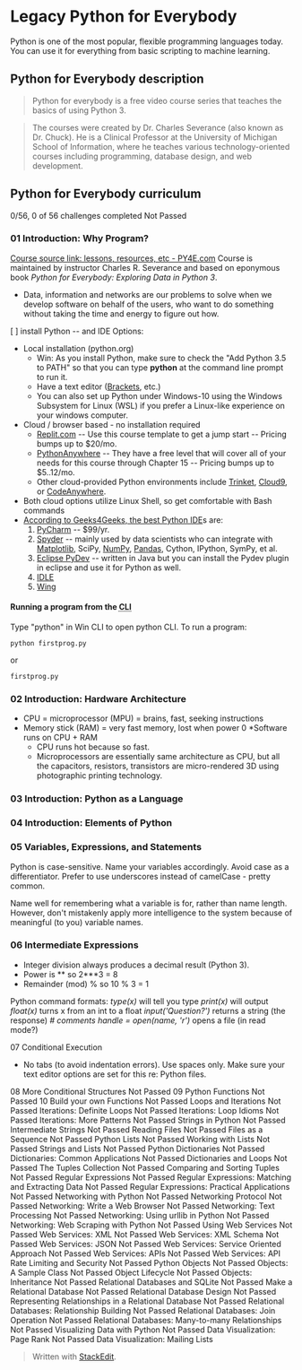 # Legacy Python for Everybody
Python is one of the most popular, flexible programming languages today. You can use it for everything from basic scripting to machine learning.

## Python for Everybody description
>Python for everybody is a free video course series that teaches the basics of using Python 3.

>The courses were created by Dr. Charles Severance (also known as Dr. Chuck). He is a Clinical Professor at the University of Michigan School of Information, where he teaches various technology-oriented courses including programming, database design, and web development.


## Python for Everybody curriculum
0/56, 0 of 56 challenges completed
Not Passed
### 01 Introduction: Why Program?
[Course source link: lessons, resources, etc - PY4E.com](https://www.py4e.com/)
Course is maintained by instructor Charles R. Severance and based on eponymous book *Python for Everybody: Exploring Data in Python 3*.

* Data, information and networks are our problems to solve when we develop software on behalf of the users, who want to do something without taking the time and energy to figure out how.

[  ] install Python -- and IDE Options:
* Local installation (python.org)
	* Win: As you install Python, make sure to check the "Add Python 3.5 to PATH" so that you can type **python** at the command line prompt to run it.
	* Have a text editor ([Brackets](https://brackets.io/), etc.)
	* You can also set up Python under Windows-10 using the Windows Subsystem for Linux (WSL) if you prefer a Linux-like experience on your windows computer.
* Cloud / browser based - no installation required
	-   [Replit.com](https://replit.com/@ChuckSeverance/PY4E?v=1#main.py) -- Use this course template to get a jump start -- Pricing bumps up to $20/mo.
	-   [PythonAnywhere](https://www.pythonanywhere.com/) -- They have a free level that will cover all of your needs for this course through Chapter 15 -- Pricing bumps up to $5..12/mo.
	- Other cloud-provided Python environments include [Trinket](http://trinket.io/), [Cloud9](http://c9.io/), or [CodeAnywhere](http://codeanywhere.com/).
* Both cloud options utilize Linux Shell, so get comfortable with Bash commands
* [According to Geeks4Geeks, the best Python IDE](https://www.geeksforgeeks.org/top-10-python-ide-and-code-editors-in-2020/)s are:
	1. [PyCharm](https://www.jetbrains.com/pycharm/) -- $99/yr.
	2. [Spyder](https://www.spyder-ide.org/) -- mainly used by data scientists who can integrate with [Matplotlib](https://www.geeksforgeeks.org/matplotlib-tutorial/), SciPy, [NumPy](https://www.geeksforgeeks.org/python-numpy/), [Pandas](https://www.geeksforgeeks.org/pandas-tutorial/), Cython, IPython, SymPy, et al.
	3. [Eclipse PyDev](https://marketplace.eclipse.org/content/pydev-python-ide-eclipse) -- written in Java but you can install the Pydev plugin in eclipse and use it for Python as well.
	4. [IDLE](https://docs.python.org/3/library/idle.html) 
	5. [Wing](https://wingware.com/)

#### Running a program from the <abbr title="command line interface">CLI</abbr>
Type "python" in Win CLI to open python CLI. To run a program:

	python firstprog.py

or

    firstprog.py

### 02 Introduction: Hardware Architecture
* CPU = microprocessor (MPU) = brains, fast, seeking instructions
* Memory stick (RAM) = very fast memory, lost when power 0
	*Software runs on CPU + RAM
	* CPU runs hot because so fast.
	* Microprocessors are essentially same architecture as CPU, but all the capacitors, resistors, transistors are micro-rendered 3D using photographic printing technology.

### 03 Introduction: Python as a Language

### 04 Introduction: Elements of Python

### 05 Variables, Expressions, and Statements
Python is case-sensitive. Name your variables accordingly. Avoid case as a differentiator. Prefer to use underscores  instead of camelCase - pretty common.

Name well for remembering what a variable is for, rather than name length. However, don't mistakenly apply more intelligence to the system because of meaningful (to you) variable names.

### 06 Intermediate Expressions
* Integer division always produces a decimal result (Python 3).
* Power is ** so 2***3 = 8
* Remainder (mod) % so 10 % 3 = 1

Python command formats:
*type(x)* will tell you type
*print(x)* will output
*float(x)* turns x from an int to a float
*input('Question?')* returns a string (the response)
*# comments* 
*handle = open(name, 'r')* opens a file (in read mode?)

07 Conditional Execution
* No tabs (to avoid indentation errors). Use spaces only. Make sure your text editor options are set for this re: Python files.

08 More Conditional Structures
Not Passed
09 Python Functions
Not Passed
10 Build your own Functions
Not Passed
Loops and Iterations
Not Passed
Iterations: Definite Loops
Not Passed
Iterations: Loop Idioms
Not Passed
Iterations: More Patterns
Not Passed
Strings in Python
Not Passed
Intermediate Strings
Not Passed
Reading Files
Not Passed
Files as a Sequence
Not Passed
Python Lists
Not Passed
Working with Lists
Not Passed
Strings and Lists
Not Passed
Python Dictionaries
Not Passed
Dictionaries: Common Applications
Not Passed
Dictionaries and Loops
Not Passed
The Tuples Collection
Not Passed
Comparing and Sorting Tuples
Not Passed
Regular Expressions
Not Passed
Regular Expressions: Matching and Extracting Data
Not Passed
Regular Expressions: Practical Applications
Not Passed
Networking with Python
Not Passed
Networking Protocol
Not Passed
Networking: Write a Web Browser
Not Passed
Networking: Text Processing
Not Passed
Networking: Using urllib in Python
Not Passed
Networking: Web Scraping with Python
Not Passed
Using Web Services
Not Passed
Web Services: XML
Not Passed
Web Services: XML Schema
Not Passed
Web Services: JSON
Not Passed
Web Services: Service Oriented Approach
Not Passed
Web Services: APIs
Not Passed
Web Services: API Rate Limiting and Security
Not Passed
Python Objects
Not Passed
Objects: A Sample Class
Not Passed
Object Lifecycle
Not Passed
Objects: Inheritance
Not Passed
Relational Databases and SQLite
Not Passed
Make a Relational Database
Not Passed
Relational Database Design
Not Passed
Representing Relationships in a Relational Database
Not Passed
Relational Databases: Relationship Building
Not Passed
Relational Databases: Join Operation
Not Passed
Relational Databases: Many-to-many Relationships
Not Passed
Visualizing Data with Python
Not Passed
Data Visualization: Page Rank
Not Passed
Data Visualization: Mailing Lists


> Written with [StackEdit](https://stackedit.io/).
